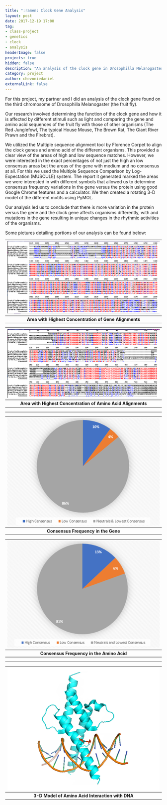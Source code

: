 ```yaml
---
title: ":ramen: Clock Gene Analysis"
layout: post
date: 2017-12-19 17:00
tag:
- class-project
- genetics
- clock
- analysis
headerImage: false
projects: true
hidden: false
description: "An analysis of the clock gene in Drosophilla Melanogaster (fruit fly) and a comparison with the clock genes found in other organisms."
category: project
author: chevoniedaniel
externalLink: false
---
```


For this project, my partner and I did an analysis of the clock gene found on the third chromosome of Drosophilla Melanogaster (the fruit fly).

Our research involved determining the function of the clock gene and how it is affected by different stimuli such as light and comparing the gene and amino acid sequences of the fruit fly with those of other organisms (The Red Junglefowl, The typical House Mouse, The Brown Rat, The Giant River Prawn and the Firebrat). 

We utilized the Multiple sequence alignment tool by Florence Corpet to align the clock genes and amino acid of the different organisms. This provided a clear view of the areas of high and low sequence matches. However, we were interested in the exact percentages of not just the high an low consensus areas but the areas of the gene with medium and no consensus at all. For this we used the Multiple Sequence Comparison by Log-Expectation (MUSCULE) system. The report it generated marked the areas we were interested in with different symbols that allowed us to determine consensus frequency variations in the gene versus the protein using good Google Chrome features and a calculator. We then created a rotating 3-D model of the different motifs using PyMOL.

Our analysis led us to conclude that there is more variation in the protein versus the gene and the clock gene affects organisms differently, with and mutations in the gene resulting in unique changes in the rhythmic activities of the organisms.

Some pictures detailing portions of our analysis can be found below:

| ![Area with Highest Concentration of Gene Alignments](/assets/images/clock_gene_analysis/gene_alignment.PNG) |
|:--:|
| __Area with Highest Concentration of Gene Alignments__ |

| ![Area with Highest Concentration of Amino Acid Alignments](/assets/images/clock_gene_analysis/protein_alignment.PNG) |
|:--:|
| __Area with Highest Concentration of Amino Acid Alignments__ |

---

| ![Consensus Frequency in the Gene](/assets/images/clock_gene_analysis/Concensus_Frequency_Gene.PNG) |
|:--:|
| __Consensus Frequency in the Gene__ |

| ![Consensus Frequency in the Amino Acid](/assets/images/clock_gene_analysis/Concensus_Frequency_Protein.PNG) |
|:--:|
| __Consensus Frequency in the Amino Acid__ |

---

| ![3-D Model of Amino Acid Interaction with DNA](/assets/images/clock_gene_analysis/protein_model.PNG) |
|:--:|
| __3-D Model of Amino Acid Interaction with DNA__ |
